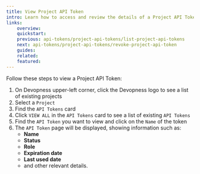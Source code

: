 ```yaml
---
title: View Project API Token
intro: Learn how to access and review the details of a Project API Token within a specific project.
links:
    overview:
    quickstart:
    previous: api-tokens/project-api-tokens/list-project-api-tokens
    next: api-tokens/project-api-tokens/revoke-project-api-token
    guides:
    related:
    featured:
---
```


Follow these steps to view a Project API Token:

1. On Devopness upper-left corner, click the Devopness logo to see a list of existing projects
2. Select a `Project`
3. Find the `API Tokens` card
4. Click `VIEW ALL` in the `API Tokens` card to see a list of existing `API Tokens`
5. Find the `API Token` you want to view and click on the `Name` of the token
6. The `API Token` page will be displayed, showing information such as:
   - **Name**
   - **Status**
   - **Role**
   - **Expiration date**
   - **Last used date**
   - and other relevant details.
